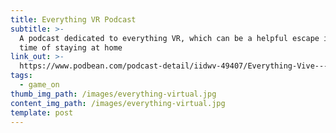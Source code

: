 ```yaml
---
title: Everything VR Podcast
subtitle: >-
  A podcast dedicated to everything VR, which can be a helpful escape in this
  time of staying at home
link_out: >-
  https://www.podbean.com/podcast-detail/iidwv-49407/Everything-Vive---Your-Source-for-Everything-HTC-Vive-and-Virtual-Reality-Podcast
tags:
  - game_on
thumb_img_path: /images/everything-virtual.jpg
content_img_path: /images/everything-virtual.jpg
template: post
---
```

